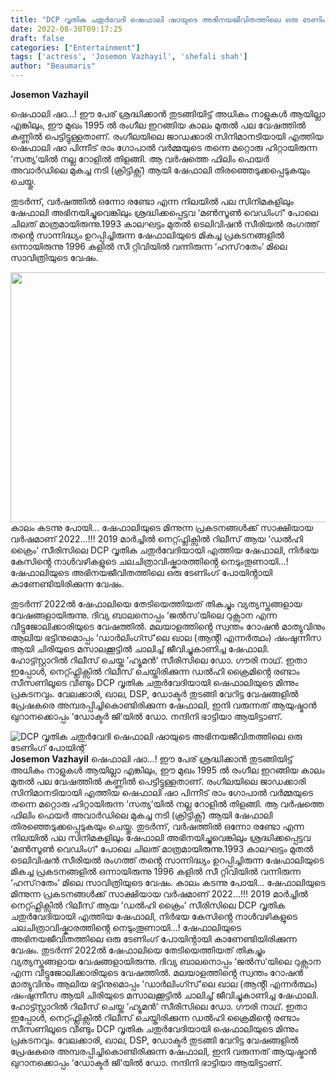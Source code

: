 ```yaml
---
title: "DCP വൃതിക ചതുർവേദി ഷെഫാലി ഷായുടെ അഭിനയജീവിതത്തിലെ ഒരു ടേണിംഗ് പോയിന്റ്"
date: 2022-08-30T09:17:25
draft: false
categories: ["Entertainment"]
tags: ['actress', 'Josemon Vazhayil', 'shefali shah']
author: "Beaumaris"
---
```


<strong>Josemon Vazhayil</strong>

ഷെഫാലി ഷാ...! ഈ പേര് ശ്രദ്ധിക്കാൻ തുടങ്ങിയിട്ട് അധികം നാളുകൾ ആയില്ലാ എങ്കിലും, ഈ മുഖം 1995 ൽ രംഗീല ഇറങ്ങിയ കാലം മുതൽ പല വേഷത്തിൽ കണ്ണിൽ പെട്ടിട്ടുള്ളതാണ്. രംഗീലയിലെ ജാഡക്കാരി സിനിമാനടിയായി എത്തിയ ഷെഫാലി ഷാ പിന്നീട് രാം ഗോപാൽ വർമ്മയുടെ തന്നെ മറ്റൊരു ഹിറ്റായിരുന്ന ‘സത്യ‘യിൽ നല്ല റോളിൽ തിളങ്ങി. ആ വർഷത്തെ ഫിലിം ഫെയർ അവാർഡിലെ മുകച്ച നടി (ക്രിട്ടിക്സ്) ആയി ഷേഫാലി തിരഞ്ഞെടുക്കപ്പെടുകയും ചെയ്തു.

തുടർന്ന്, വർഷത്തിൽ ഒന്നോ രണ്ടോ എന്ന നിലയിൽ പല സിനിമകളിലും ഷേഫാലി അഭിനയിച്ചുവെങ്കിലും ശ്രദ്ധിക്കപ്പെട്ടവ ‘മൺസൂൺ വെഡിംഗ്‘ പോലെ ചിലത് മാത്രമായിരുന്നു.1993 കാലഘട്ടം മുതൽ ടെലിവിഷൻ സീരിയൽ രംഗത്ത് തൻ്റെ സാന്നിദ്ധ്യം ഉറപ്പിച്ചിരുന്ന ഷേഫാലിയുടെ മികച്ച പ്രകടനങ്ങളിൽ ഒന്നായിരുന്നു 1996 കളിൽ സീ റ്റിവിയിൽ വന്നിരുന്ന ‘ഹസ്‌റതേം‘ മിലെ സാവിത്രിയുടെ വേഷം.

<img class="size-full wp-image-349044 aligncenter" src="https://cdn.boolokam.com/articles/2022/08/fwfggggg-3.jpg" alt="" width="700" height="400" />കാലം കടന്നു പോയി... ഷേഫാലിയുടെ മിന്നുന്ന പ്രകടനങ്ങൾക്ക് സാക്ഷിയായ വർഷമാണ് 2022...!!! 2019 മാർച്ചിൽ നെറ്റ്ഫ്ലിക്സിൽ റിലീസ് ആയ ‘ഡൽഹി ക്രൈം‘ സീരിസിലെ DCP വൃതിക ചതുർവേദിയായി എത്തിയ ഷേഫാലി, നിർഭയ കേസിൻ്റെ നാൾവഴികളുടെ ചലചിത്രാവിഷ്കാരത്തിൻ്റെ നെടുംതൂണായി...! ഷേഫാലിയുടെ അഭിനയജീവിതത്തിലെ ഒരു ടേണിംഗ് പോയിൻ്റായി കാണേണ്ടിയിരിക്കുന്ന വേഷം.

തുടർന്ന് 2022ൽ ഷേഫാലിയെ തേടിയെത്തിയത് തികച്ചും വ്യത്യസ്തങ്ങളായ വേഷങ്ങളായിരുന്നു. ദിവ്യ ബാലനൊപ്പം ‘ജൽസ‘യിലെ റുക്സാന എന്ന വീട്ടുജോലിക്കാരിയുടെ വേഷത്തിൽ. മലയാളത്തിൻ്റെ സ്വന്തം റോഷൻ മാത്യുവിനും ആലിയ ഭട്ടിനുമൊപ്പം ‘ഡാർലിംഗ്സ്‘ലെ ഖാല (ആൻ്റി എന്നർത്ഥം) ഷംഷുന്നീസ ആയി ചിരിയുടെ മസാലക്കൂട്ടിൽ ചാലിച്ച് ജീവിച്ചുകാണിച്ച ഷേഫാലി. ഹോട്ട്സ്റ്റാറിൽ റിലീസ് ചെയ്ത ‘ഹ്യൂമൻ‘ സീരിസിലെ ഡോ. ഗൗരി നാഥ്. ഇതാ ഇപ്പോൾ, നെറ്റ്ഫ്ലിക്സിൽ റിലീസ് ചെയ്തിരിക്കുന്ന ഡൽഹി ക്രൈമിൻ്റെ രണ്ടാം സീസണിലൂടെ വീണ്ടും DCP വൃതിക ചതുർവേദിയായി ഷെഫാലിയുടെ മിന്നും പ്രകടനവും.
വേലക്കാരി, ഖാല, DSP, ഡോക്ടർ തുടങ്ങി വേറിട്ട വേഷങ്ങളിൽ പ്രേഷകരെ അമ്പരപ്പിച്ചികൊണ്ടിരിക്കുന്ന ഷേഫാലി, ഇനി വരുന്നത് ആയുഷ്മാൻ ഖുറാനക്കൊപ്പം ‘ഡോക്ടർ ജി‘യിൽ ഡോ. നന്ദിനി ഭാട്ടിയാ ആയിട്ടാണ്.


![DCP വൃതിക ചതുർവേദി ഷെഫാലി ഷായുടെ അഭിനയജീവിതത്തിലെ ഒരു ടേണിംഗ് പോയിന്റ്](https://cdn.boolokam.com/articles/2022/08/fwfggggg-3.jpg)**Josemon Vazhayil** ഷെഫാലി ഷാ...! ഈ പേര് ശ്രദ്ധിക്കാൻ തുടങ്ങിയിട്ട് അധികം നാളുകൾ ആയില്ലാ എങ്കിലും, ഈ മുഖം 1995 ൽ രംഗീല ഇറങ്ങിയ കാലം മുതൽ പല വേഷത്തിൽ കണ്ണിൽ പെട്ടിട്ടുള്ളതാണ്. രംഗീലയിലെ ജാഡക്കാരി സിനിമാനടിയായി എത്തിയ ഷെഫാലി ഷാ പിന്നീട് രാം ഗോപാൽ വർമ്മയുടെ തന്നെ മറ്റൊരു ഹിറ്റായിരുന്ന ‘സത്യ‘യിൽ നല്ല റോളിൽ തിളങ്ങി. ആ വർഷത്തെ ഫിലിം ഫെയർ അവാർഡിലെ മുകച്ച നടി (ക്രിട്ടിക്സ്) ആയി ഷേഫാലി തിരഞ്ഞെടുക്കപ്പെടുകയും ചെയ്തു. തുടർന്ന്, വർഷത്തിൽ ഒന്നോ രണ്ടോ എന്ന നിലയിൽ പല സിനിമകളിലും ഷേഫാലി അഭിനയിച്ചുവെങ്കിലും ശ്രദ്ധിക്കപ്പെട്ടവ ‘മൺസൂൺ വെഡിംഗ്‘ പോലെ ചിലത് മാത്രമായിരുന്നു.1993 കാലഘട്ടം മുതൽ ടെലിവിഷൻ സീരിയൽ രംഗത്ത് തൻ്റെ സാന്നിദ്ധ്യം ഉറപ്പിച്ചിരുന്ന ഷേഫാലിയുടെ മികച്ച പ്രകടനങ്ങളിൽ ഒന്നായിരുന്നു 1996 കളിൽ സീ റ്റിവിയിൽ വന്നിരുന്ന ‘ഹസ്‌റതേം‘ മിലെ സാവിത്രിയുടെ വേഷം. കാലം കടന്നു പോയി... ഷേഫാലിയുടെ മിന്നുന്ന പ്രകടനങ്ങൾക്ക് സാക്ഷിയായ വർഷമാണ് 2022...!!! 2019 മാർച്ചിൽ നെറ്റ്ഫ്ലിക്സിൽ റിലീസ് ആയ ‘ഡൽഹി ക്രൈം‘ സീരിസിലെ DCP വൃതിക ചതുർവേദിയായി എത്തിയ ഷേഫാലി, നിർഭയ കേസിൻ്റെ നാൾവഴികളുടെ ചലചിത്രാവിഷ്കാരത്തിൻ്റെ നെടുംതൂണായി...! ഷേഫാലിയുടെ അഭിനയജീവിതത്തിലെ ഒരു ടേണിംഗ് പോയിൻ്റായി കാണേണ്ടിയിരിക്കുന്ന വേഷം. തുടർന്ന് 2022ൽ ഷേഫാലിയെ തേടിയെത്തിയത് തികച്ചും വ്യത്യസ്തങ്ങളായ വേഷങ്ങളായിരുന്നു. ദിവ്യ ബാലനൊപ്പം ‘ജൽസ‘യിലെ റുക്സാന എന്ന വീട്ടുജോലിക്കാരിയുടെ വേഷത്തിൽ. മലയാളത്തിൻ്റെ സ്വന്തം റോഷൻ മാത്യുവിനും ആലിയ ഭട്ടിനുമൊപ്പം ‘ഡാർലിംഗ്സ്‘ലെ ഖാല (ആൻ്റി എന്നർത്ഥം) ഷംഷുന്നീസ ആയി ചിരിയുടെ മസാലക്കൂട്ടിൽ ചാലിച്ച് ജീവിച്ചുകാണിച്ച ഷേഫാലി. ഹോട്ട്സ്റ്റാറിൽ റിലീസ് ചെയ്ത ‘ഹ്യൂമൻ‘ സീരിസിലെ ഡോ. ഗൗരി നാഥ്. ഇതാ ഇപ്പോൾ, നെറ്റ്ഫ്ലിക്സിൽ റിലീസ് ചെയ്തിരിക്കുന്ന ഡൽഹി ക്രൈമിൻ്റെ രണ്ടാം സീസണിലൂടെ വീണ്ടും DCP വൃതിക ചതുർവേദിയായി ഷെഫാലിയുടെ മിന്നും പ്രകടനവും. വേലക്കാരി, ഖാല, DSP, ഡോക്ടർ തുടങ്ങി വേറിട്ട വേഷങ്ങളിൽ പ്രേഷകരെ അമ്പരപ്പിച്ചികൊണ്ടിരിക്കുന്ന ഷേഫാലി, ഇനി വരുന്നത് ആയുഷ്മാൻ ഖുറാനക്കൊപ്പം ‘ഡോക്ടർ ജി‘യിൽ ഡോ. നന്ദിനി ഭാട്ടിയാ ആയിട്ടാണ്.
